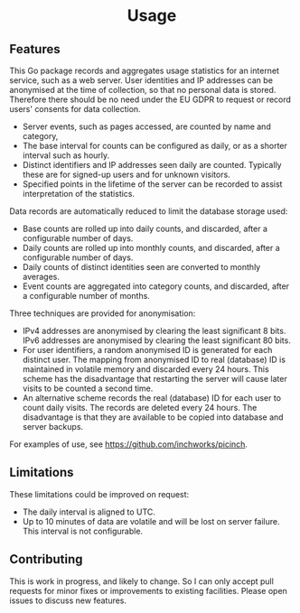 <h1 align="center">Usage</h1>

## Features

This Go package records and aggregates usage statistics for an internet service, such as a web server.
User identities and IP addresses can be anonymised at the time of collection, so that no personal data is stored.
Therefore there should be no need under the EU GDPR to request or record users' consents for data collection.

- Server events, such as pages accessed, are counted by name and category,
- The base interval for counts can be configured as daily, or as a shorter interval such as hourly.
- Distinct identifiers and IP addresses seen daily are counted. Typically these are for signed-up users and for unknown visitors. 
- Specified points in the lifetime of the server can be recorded to assist interpretation of the statistics.

Data records are automatically reduced to limit the database storage used:
- Base counts are rolled up into daily counts, and discarded, after a configurable number of days.
- Daily counts are rolled up into monthly counts, and discarded, after a configurable number of days.
- Daily counts of distinct identities seen are converted to monthly averages.
- Event counts are aggregated into category counts, and discarded, after a configurable number of months.

Three techniques are provided for anonymisation:
- IPv4 addresses are anonymised by clearing the least significant 8 bits.
IPv6 addresses are anonymised by clearing the least significant 80 bits.
- For user identifiers, a random anonymised ID is generated for each distinct user.
The mapping from anonymised ID to real (database) ID is maintained in volatile memory and discarded every 24 hours.
This scheme has the disadvantage that restarting the server will cause later visits to be counted a second time.
- An alternative scheme records the real (database) ID for each user to count daily visits. The records are deleted every 24 hours. The disadvantage is that they are available to be copied into database and server backups.

For examples of use, see https://github.com/inchworks/picinch.

## Limitations

These limitations could be improved on request:
- The daily interval is aligned to UTC.
- Up to 10 minutes of data are volatile and will be lost on server failure. This interval is not configurable.

## Contributing

This is work in progress, and likely to change.
So I can only accept pull requests for minor fixes or improvements to existing facilities.
Please open issues to discuss new features.